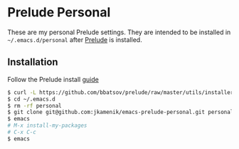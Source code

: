 # Prelude Personal

These are my personal Prelude settings.  They are intended to be
installed in `~/.emacs.d/personal` after
[Prelude](https://github.com/bbatsov/prelude) is installed.

## Installation

Follow the Prelude install [guide](https://github.com/bbatsov/prelude#installing-emacs-24)

```bash
$ curl -L https://github.com/bbatsov/prelude/raw/master/utils/installer.sh | sh
$ cd ~/.emacs.d
$ rm -rf personal
$ git clone git@github.com:jkamenik/emacs-prelude-personal.git personal
$ emacs
# M-x install-my-packages
# C-x C-c
$ emacs
```
